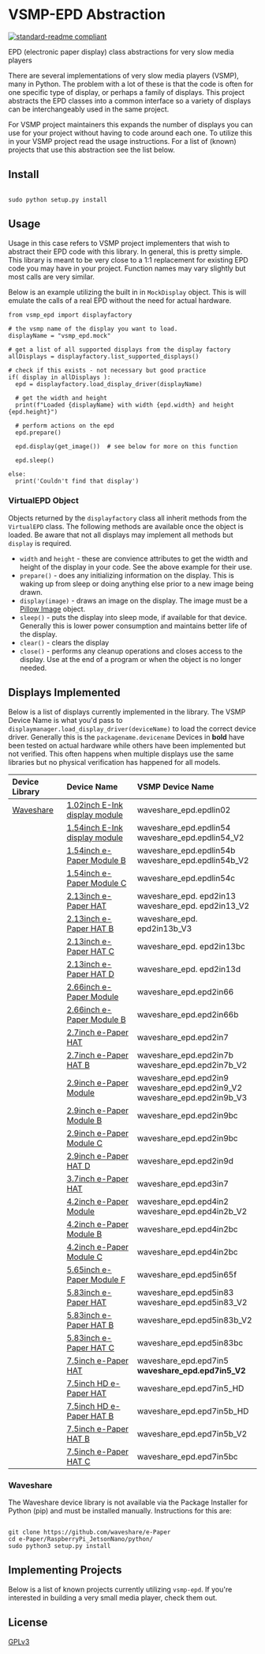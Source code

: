 # VSMP-EPD Abstraction
[![standard-readme compliant](https://img.shields.io/badge/readme%20style-standard-brightgreen.svg?style=flat-square)](https://github.com/RichardLitt/standard-readme)


EPD (electronic paper display) class abstractions for very slow media players

There are several implementations of very slow media players (VSMP), many in Python. The problem with a lot of these is that the code is often for one specific type of display, or perhaps a family of displays. This project abstracts the EPD classes into a common interface so a variety of displays can be interchangeably used in the same project.

For VSMP project maintainers this expands the number of displays you can use for your project without having to code around each one. To utilize this in your VSMP project read the usage instructions. For a list of (known) projects that use this abstraction see the list below.

## Install

```

sudo python setup.py install

```

## Usage

Usage in this case refers to VSMP project implementers that wish to abstract their EPD code with this library. In general, this is pretty simple. This library is meant to be very close to a 1:1 replacement for existing EPD code you may have in your project. Function names may vary slightly but most calls are very similar.


Below is an example utilizing the built in in `MockDisplay` object. This is will emulate the calls of a real EPD without the need for actual hardware.

```
from vsmp_epd import displayfactory

# the vsmp name of the display you want to load.
displayName = "vsmp_epd.mock"

# get a list of all supported displays from the display factory
allDisplays = displayfactory.list_supported_displays()

# check if this exists - not necessary but good practice
if( display in allDisplays ):
  epd = displayfactory.load_display_driver(displayName)

  # get the width and height
  print(f"Loaded {displayName} with width {epd.width} and height {epd.height}")

  # perform actions on the epd
  epd.prepare()

  epd.display(get_image())  # see below for more on this function

  epd.sleep()

else:
  print('Couldn't find that display')

```

### VirtualEPD Object

Objects returned by the `displayfactory` class all inherit methods from the `VirtualEPD` class. The following methods are available once the object is loaded. Be aware that not all displays may implement all methods but `display` is required.

* `width` and `height` - these are convience attributes to get the width and height of the display in your code. See the above example for their use.
* `prepare()` - does any initializing information on the display. This is waking up from sleep or doing anything else prior to a new image being drawn.
* `display(image)` - draws an image on the display. The image must be a [Pillow Image](https://pillow.readthedocs.io/en/stable/reference/Image.html) object.
* `sleep()` - puts the display into sleep mode, if available for that device. Generally this is lower power consumption and maintains better life of the display.
* `clear()` - clears the display
* `close()` - performs any cleanup operations and closes access to the display. Use at the end of a program or when the object is no longer needed.

## Displays Implemented
Below is a list of displays currently implemented in the library. The VSMP Device Name is what you'd pass to `displaymanager.load_display_driver(deviceName)` to load the correct device driver. Generally this is the `packagename.devicename` Devices in __bold__ have been tested on actual hardware while others have been implemented but not verified. This often happens when multiple displays use the same libraries but no physical verification has happened for all models.

| Device Library | Device Name | VSMP Device Name |
|:---------------|:------------|:-----------------|
| [Waveshare](https://github.com/waveshare/e-Paper) | [1.02inch E-Ink display module](https://www.waveshare.com/1.02inch-e-Paper-Module.htm) | waveshare_epd.epdlin02 |
|  | [1.54inch E-Ink display module](https://www.waveshare.com/1.54inch-e-Paper-Module.htm) | waveshare_epd.epdlin54 <br> waveshare_epd.epdlin54_V2 |
|  | [1.54inch e-Paper Module B](https://www.waveshare.com/1.54inch-e-Paper-Module-B.htm) | waveshare_epd.epdlin54b <br> waveshare_epd.epdlin54b_V2 |
|  | [1.54inch e-Paper Module C ](https://www.waveshare.com/1.54inch-e-Paper-Module-C.htm) | waveshare_epd.epdlin54c |
|  | [2.13inch e-Paper HAT](https://www.waveshare.com/2.13inch-e-Paper-HAT.htm) | waveshare_epd. epd2in13 <br>  waveshare_epd. epd2in13_V2 |
|  | [2.13inch e-Paper HAT B](https://www.waveshare.com/2.13inch-e-Paper-HAT-B.htm) | waveshare_epd. epd2in13b_V3 |
|  | [2.13inch e-Paper HAT C ](https://www.waveshare.com/2.13inch-e-Paper-HAT-C.htm) | waveshare_epd. epd2in13bc |
|  | [2.13inch e-Paper HAT D](https://www.waveshare.com/2.13inch-e-Paper-HAT-D.htm) | waveshare_epd. epd2in13d |
|  | [2.66inch e-Paper Module](https://www.waveshare.com/2.66inch-e-Paper-Module.htm) | waveshare_epd.epd2in66 |
|  | [2.66inch e-Paper Module B](https://www.waveshare.com/2.66inch-e-Paper-Module-B.htm) | waveshare_epd.epd2in66b |
|  | [2.7inch e-Paper HAT](https://www.waveshare.com/2.7inch-e-Paper-HAT.htm) | waveshare_epd.epd2in7 |
|  | [2.7inch e-Paper HAT B](https://www.waveshare.com/2.7inch-e-Paper-HAT-B.htm) | waveshare_epd.epd2in7b <br> waveshare_epd.epd2in7b_V2 |
|  | [2.9inch e-Paper Module](https://www.waveshare.com/2.9inch-e-Paper-Module.htm) | waveshare_epd.epd2in9 <br> waveshare_epd.epd2in9_V2 <br> waveshare_epd.epd2in9b_V3 |
|  | [2.9inch e-Paper Module B](https://www.waveshare.com/2.9inch-e-Paper-Module-B.htm) | waveshare_epd.epd2in9bc |
|  | [2.9inch e-Paper Module C](https://www.waveshare.com/2.9inch-e-Paper-Module-C.htm) | waveshare_epd.epd2in9bc |
|  | [2.9inch e-Paper HAT D](https://www.waveshare.com/2.9inch-e-Paper-HAT-D.htm) | waveshare_epd.epd2in9d |
|  | [3.7inch e-Paper HAT](https://www.waveshare.com/3.7inch-e-Paper-HAT.htm) | waveshare_epd.epd3in7 |
|  | [4.2inch e-Paper Module](https://www.waveshare.com/4.2inch-e-Paper-Module.htm) |waveshare_epd.epd4in2 <br> waveshare_epd.epd4in2b_V2 |
|  | [4.2inch e-Paper Module B](https://www.waveshare.com/4.2inch-e-Paper-Module-B.htm) |waveshare_epd.epd4in2bc |
|  | [4.2inch e-Paper Module C](https://www.waveshare.com/4.2inch-e-Paper-Module-C.htm) |waveshare_epd.epd4in2bc |
|  | [5.65inch e-Paper Module F](https://www.waveshare.com/5.65inch-e-Paper-Module-F.htm) |waveshare_epd.epd5in65f |
|  | [5.83inch e-Paper HAT](https://www.waveshare.com/5.83inch-e-Paper-HAT.htm) |waveshare_epd.epd5in83 <br> waveshare_epd.epd5in83_V2 |
|  | [5.83inch e-Paper HAT B](https://www.waveshare.com/5.83inch-e-Paper-HAT-B.htm) |waveshare_epd.epd5in83b_V2 |
|  | [5.83inch e-Paper HAT C](https://www.waveshare.com/5.83inch-e-Paper-HAT-C.htm) |waveshare_epd.epd5in83bc |
|  | [7.5inch e-Paper HAT](https://www.waveshare.com/7.5inch-e-Paper-HAT.htm) |waveshare_epd.epd7in5 <br> __waveshare_epd.epd7in5_V2__ |
|  | [7.5inch HD e-Paper HAT](https://www.waveshare.com/7.5inch-HD-e-Paper-HAT.htm) |waveshare_epd.epd7in5_HD |
|  | [7.5inch HD e-Paper HAT B](https://www.waveshare.com/7.5inch-HD-e-Paper-HAT-B.htm) |waveshare_epd.epd7in5b_HD |
|  | [7.5inch e-Paper HAT B](https://www.waveshare.com/7.5inch-HD-e-Paper-HAT-B.htm)| waveshare_epd.epd7in5b_V2 |
|  | [7.5inch e-Paper HAT C](https://www.waveshare.com/7.5inch-e-Paper-HAT-C.htm) | waveshare_epd.epd7in5bc |


### Waveshare

The Waveshare device library is not available via the Package Installer for Python (pip) and must be installed manually. Instructions for this are:

```

git clone https://github.com/waveshare/e-Paper
cd e-Paper/RaspberryPi_JetsonNano/python/
sudo python3 setup.py install

```

## Implementing Projects
Below is a list of known projects currently utilizing `vsmp-epd`. If you're interested in building a very small media player, check them out.

## License
[GPLv3](/LICENSE)
